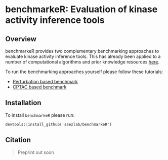 # benchmarkeR: Evaluation of kinase activity inference tools

<!-- badges: start -->
<!-- badges: end -->

## Overview
benchmarkeR provides two complementary benchmarking approaches to evaluate 
kinase activity inference tools. This has already been applied to a number
of computational algorithms and prior knowledge resources [here](https://github.com/saezlab/kinase_benchmark).

To run the benchmarking approaches yourself please follow these tutorials:

- [Perturbation based benchmark](https://github.com/saezlab/benchmarkeR/blob/main/vignettes/perturbBench.Rmd)
- [CPTAC based benchmark](https://github.com/saezlab/benchmarkeR/blob/main/vignettes/cptacBench.Rmd)

## Installation
To install `benchmarkeR` please run:
```
devtools::install_github('saezlab/benchmarkeR')
```

## Citation
> Preprint out soon
